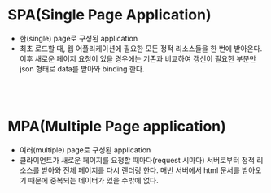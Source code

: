 # SPA(Single Page Application)
* 한(single) page로 구성된 application
* 최초 로드할 때, 웹 어플리케이션에 필요한 모든 정적 리소스들을 한 번에 받아온다. 이후 새로운 페이지 요청이 있을 경우에는 기존과 비교하여 갱신이 필요한 부분만 json 형태로 data를 받아와 binding 한다.

<br>
<br>

# MPA(Multiple Page application)
* 여러(multiple) page로 구성된 application
* 클라이언트가 새로운 페이지를 요청할 때마다(request 시마다) 서버로부터 정적 리소스를 받아와 전체 페이지를 다시 렌더링 한다. 
매번 서버에서 html 문서를 받아오기 때문에 중복되는 데이터가 있을 수밖에 없다.
